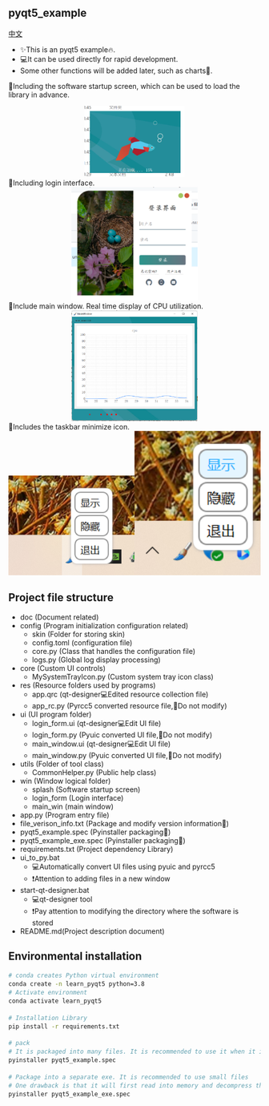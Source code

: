 ## pyqt5_example

[中文](./doc/README_zh.md)

- ✨This is an pyqt5 example🔥.
- 💻It can be used directly for rapid development.
- Some other functions will be added later, such as charts🧮.

🎯Including the software startup screen, which can be used to load the library in advance.
<div align="center"><img src="doc/img/1.png" width="200" alt=""></div>
🎯Including login interface.
<div align="center"><img src="doc/img/2.png" width="50%" alt=""></div>
🎯Include main window. Real time display of CPU utilization.
<div align="center"><img src="doc/img/6.png" width="50%" alt=""></div>
🎯Includes the taskbar minimize icon.
<div align="center"><img src="doc/img/4.png" width="50%" alt=""><img src="doc/img/5.png" width="50%" alt=""></div>

## Project file structure

- doc  (Document related)
- config  (Program initialization configuration related)
    - skin  (Folder for storing skin)
    - config.toml  (configuration file)
    - core.py  (Class that handles the configuration file)
    - logs.py  (Global log display processing)
- core  (Custom UI controls)
    - MySystemTrayIcon.py  (Custom system tray icon class)
- res  (Resource folders used by programs)
    - app.qrc  (qt-designer💻Edited resource collection file)
    - app_rc.py  (Pyrcc5 converted resource file,🚫Do not modify)
- ui  (UI program folder)
    - login_form.ui  (qt-designer💻Edit UI file)
    - login_form.py  (Pyuic converted UI file,🚫Do not modify)
    - main_window.ui  (qt-designer💻Edit UI file)
    - main_window.py  (Pyuic converted UI file,🚫Do not modify)
- utils  (Folder of tool class)
    - CommonHelper.py  (Public help class)
- win  (Window logical folder)
    - splash  (Software startup screen)
    - login_form  (Login interface)
    - main_win  (main window)
- app.py  (Program entry file)
- file_verison_info.txt  (Package and modify version information🌊)
- pyqt5_example.spec  (Pyinstaller packaging🌊)
- pyqt5_example_exe.spec  (Pyinstaller packaging🌊)
- requirements.txt  (Project dependency Library)
- ui_to_py.bat
    - 💻Automatically convert UI files using pyuic and pyrcc5
    - ❗Attention to adding files in a new window
- start-qt-designer.bat
    - 💻qt-designer tool
    - ❗Pay attention to modifying the directory where the software is stored
- README.md(Project description document)

## Environmental installation

```bash
# conda creates Python virtual environment
conda create -n learn_pyqt5 python=3.8
# Activate environment
conda activate learn_pyqt5

# Installation Library
pip install -r requirements.txt

# pack
# It is packaged into many files. It is recommended to use it when it is very dependent
pyinstaller pyqt5_example.spec

# Package into a separate exe. It is recommended to use small files
# One drawback is that it will first read into memory and decompress the dependency to the cache directory. If the application is large, it is recommended to package it into a folder
pyinstaller pyqt5_example_exe.spec
```